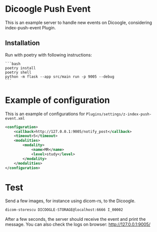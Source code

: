# Dicoogle Push Event 

This is an example server to handle new events on Dicoogle, considering index-push-event Plugin.

## Installation

Run with poetry with following instructions:
    
    ```bash
    poetry install
    poetry shell
    python -m flask --app src/main run -p 9005 --debug
    ```

# Example of configuration

This is an example of configurations for `Plugins/settings/z-index-push-event.xml`

```xml
<configuration>
    <callback>http://127.0.0.1:9005/notify_post</callback>
    <timeout>5</timeout>
    <modalities>
        <modality>
            <name>MR</name>
            <level>study</level>
        </modality>
    </modalities>
</configuration>

```

# Test

Send a few images, for instance using dicom-rs, to the Dicoogle.

```bash
dicom-storescu DICOOGLE-STORAGE@localhost:6666 I_00002
```

After a few seconds, the server should receive the event and print the message. You can also check the logs on browser:
http://127.0.0.1:9005/